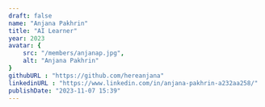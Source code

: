 ```yaml
---
draft: false
name: "Anjana Pakhrin"
title: "AI Learner"
year: 2023
avatar: {
    src: "/members/anjanap.jpg",
    alt: "Anjana Pakhrin"
}
githubURL : "https://github.com/hereanjana"
linkedinURL : "https://www.linkedin.com/in/anjana-pakhrin-a232aa258/"
publishDate: "2023-11-07 15:39"
---
```

